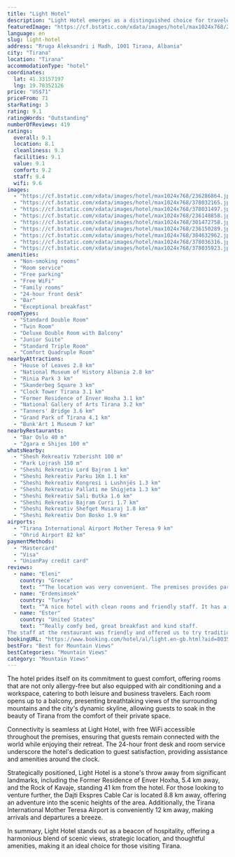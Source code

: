 ```yaml
---
title: "Light Hotel"
description: "Light Hotel emerges as a distinguished choice for travelers seeking comfort and convenience in Tirana."
featuredImage: "https://cf.bstatic.com/xdata/images/hotel/max1024x768/236286864.jpg?k=e9bdb4aacffb37a00f132b22a5f27f55d90d17881899f33d283929f6b816df01&o=&hp=1"
language: en
slug: light-hotel
address: "Rruga Aleksandri i Madh, 1001 Tirana, Albania"
city: "Tirana"
location: "Tirana"
accommodationType: "hotel"
coordinates:
  lat: 41.33157197
  lng: 19.78352126
price: "US$71"
priceFrom: 71
starRating: 3
rating: 9.1
ratingWords: "Outstanding"
numberOfReviews: 419
ratings:
  overall: 9.1
  location: 8.1
  cleanliness: 9.3
  facilities: 9.1
  value: 9.1
  comfort: 9.2
  staff: 9.4
  wifi: 9.6
images:
  - "https://cf.bstatic.com/xdata/images/hotel/max1024x768/236286864.jpg?k=e9bdb4aacffb37a00f132b22a5f27f55d90d17881899f33d283929f6b816df01&o=&hp=1"
  - "https://cf.bstatic.com/xdata/images/hotel/max1024x768/378032165.jpg?k=adf7591a149c4bc8b3c9f383501ac3f2fd3544aea40804ca841cc6b6728d095c&o=&hp=1"
  - "https://cf.bstatic.com/xdata/images/hotel/max1024x768/378031497.jpg?k=9c3ea2f4dc497bb21772e5cc32b421094c66da0d70cebc108127c97e2f79d417&o=&hp=1"
  - "https://cf.bstatic.com/xdata/images/hotel/max1024x768/236148858.jpg?k=8310bd66592f23242ae73edfb015934686ad7102d31dbc1022a8b46b5bc10111&o=&hp=1"
  - "https://cf.bstatic.com/xdata/images/hotel/max1024x768/301472758.jpg?k=3578f5f942a2705b758cb1a992edabfb0e630c606dccecbbf0a5db9de8cf8d4b&o=&hp=1"
  - "https://cf.bstatic.com/xdata/images/hotel/max1024x768/236150289.jpg?k=217d5c3bb8d57c2db5426bfa17b74e05d3984c241f64bb3ecbb232b8b4887585&o=&hp=1"
  - "https://cf.bstatic.com/xdata/images/hotel/max1024x768/384632962.jpg?k=03e83440fa2b0e61900adf0b434516f385a7211ab1ebc0af458464b8d43754b9&o=&hp=1"
  - "https://cf.bstatic.com/xdata/images/hotel/max1024x768/378036316.jpg?k=013e81f4a20b2f110b68a3b3c96d67dfe1f450a7ad79fe361ed2a45ee343adc2&o=&hp=1"
  - "https://cf.bstatic.com/xdata/images/hotel/max1024x768/378035923.jpg?k=fc6badd2a29e87f24313632166b37ac80d7bf7af5aeabd54150c941925fc5c49&o=&hp=1"
amenities:
  - "Non-smoking rooms"
  - "Room service"
  - "Free parking"
  - "Free WiFi"
  - "Family rooms"
  - "24-hour front desk"
  - "Bar"
  - "Exceptional breakfast"
roomTypes:
  - "Standard Double Room"
  - "Twin Room"
  - "Deluxe Double Room with Balcony"
  - "Junior Suite"
  - "Standard Triple Room"
  - "Comfort Quadruple Room"
nearbyAttractions:
  - "House of Leaves 2.8 km"
  - "National Museum of History Albania 2.8 km"
  - "Rinia Park 3 km"
  - "Skanderbeg Square 3 km"
  - "Clock Tower Tirana 3.1 km"
  - "Former Residence of Enver Hoxha 3.1 km"
  - "National Gallery of Arts Tirana 3.2 km"
  - "Tanners' Bridge 3.6 km"
  - "Grand Park of Tirana 4.1 km"
  - "Bunk'Art 1 Museum 7 km"
nearbyRestaurants:
  - "Bar Oslo 40 m"
  - "Zgara e Shijes 100 m"
whatsNearby:
  - "Shesh Rekreativ Yzberisht 100 m"
  - "Park Lojrash 150 m"
  - "Sheshi Rekreativ Lord Bajron 1 km"
  - "Sheshi Rekreativ Parku 1Km 1.1 km"
  - "Sheshi Rekreativ Kongresi i Lushnjës 1.3 km"
  - "Sheshi Rekreativ Pallati me Shigjeta 1.3 km"
  - "Sheshi Rekreativ Sali Butka 1.6 km"
  - "Sheshi Rekreativ Bajram Curri 1.7 km"
  - "Sheshi Rekreativ Shefqet Musaraj 1.8 km"
  - "Sheshi Rekreativ Don Bosko 1.9 km"
airports:
  - "Tirana International Airport Mother Teresa 9 km"
  - "Ohrid Airport 82 km"
paymentMethods:
  - "Mastercard"
  - "Visa"
  - "UnionPay credit card"
reviews:
  - name: "Eleni"
    country: "Greece"
    text: "“The location was very convenient. The premises provides parking so we didn't have to use our car. We caught taxis into the center that only cost 600 leke one way. The breakfast was fabulous and fresh every day. The beds were extremely comfortable...”"
  - name: "Erdemsimsek"
    country: "Turkey"
    text: "“A nice hotel with clean rooms and friendly staff. It has a parking lot with valet service. They immediately responded our messages and questions before we came.”"
  - name: "Ester"
    country: "United States"
    text: "“Really comfy bed, great breakfast and kind staff.
The staff at the restaurant was friendly and offered us to try traditional food”"
bookingURL: "https://www.booking.com/hotel/al/light.en-gb.html?aid=8035640"
bestFor: "Best for Mountain Views"
bestCategories: "Mountain Views"
category: "Mountain Views"
---
```


The hotel prides itself on its commitment to guest comfort, offering rooms that are not only allergy-free but also equipped with air conditioning and a workspace, catering to both leisure and business travelers. Each room opens up to a balcony, presenting breathtaking views of the surrounding mountains and the city's dynamic skyline, allowing guests to soak in the beauty of Tirana from the comfort of their private space.

Connectivity is seamless at Light Hotel, with free WiFi accessible throughout the premises, ensuring that guests remain connected with the world while enjoying their retreat. The 24-hour front desk and room service underscore the hotel's dedication to guest satisfaction, providing assistance and amenities around the clock.

Strategically positioned, Light Hotel is a stone's throw away from significant landmarks, including the Former Residence of Enver Hoxha, 5.4 km away, and the Rock of Kavaje, standing 41 km from the hotel. For those looking to venture further, the Dajti Ekspres Cable Car is located 8.8 km away, offering an adventure into the scenic heights of the area. Additionally, the Tirana International Mother Teresa Airport is conveniently 12 km away, making arrivals and departures a breeze.

In summary, Light Hotel stands out as a beacon of hospitality, offering a harmonious blend of scenic views, strategic location, and thoughtful amenities, making it an ideal choice for those visiting Tirana.